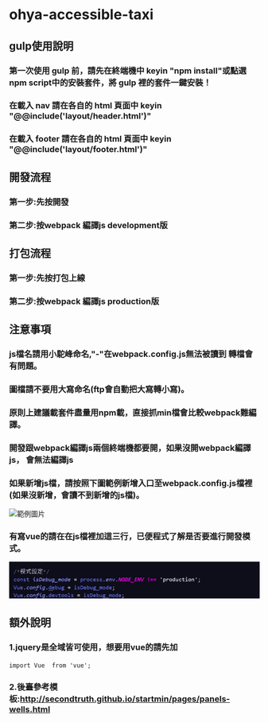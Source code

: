 # ohya-accessible-taxi
## gulp使用說明
### 第一次使用 gulp 前，請先在終端機中 keyin "npm install"或點選npm script中的安裝套件，將 gulp 裡的套件一鍵安裝！
### 在載入 nav 請在各自的 html 頁面中 keyin "@@include('layout/header.html')"
### 在載入 footer 請在各自的 html 頁面中 keyin "@@include('layout/footer.html')"
## 開發流程
### 第一步:先按開發
### 第二步:按webpack 編譯js development版

## 打包流程
### 第一步:先按打包上線
### 第二步:按webpack 編譯js production版

## 注意事項
### js檔名請用小駝峰命名,"-"在webpack.config.js無法被讀到 轉檔會有問題。
### 圖檔請不要用大寫命名(ftp會自動把大寫轉小寫)。
### 原則上建議載套件盡量用npm載，直接抓min檔會比較webpack難編譯。
### 開發跟webpack編譯js兩個終端機都要開，如果沒開webpack編譯js， 會無法編譯js
### 如果新增js檔，請按照下圖範例新增入口至webpack.config.js檔裡(如果沒新增，會讀不到新增的js檔)。
![範例圖片](/dev/images/mdEx1.png)
### 有寫vue的請在在js檔裡加這三行，已便程式了解是否要進行開發模式。
![範例圖片](/vue_env.png)
## 額外說明
### 1.jquery是全域皆可使用，想要用vue的請先加
``` 
import Vue  from 'vue';
``` 
### 2.後臺參考模板:http://secondtruth.github.io/startmin/pages/panels-wells.html




